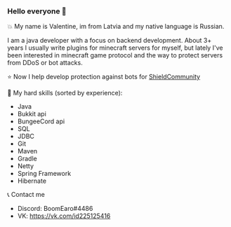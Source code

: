 ### Hello everyone 👋 

💥 My name is Valentine, im from Latvia and my native language is Russian.

I am a java developer with a focus on backend development.
About 3+ years I usually write plugins for minecraft servers for myself, but lately I've been interested in minecraft game protocol and the way to protect servers from DDoS or bot attacks.

⭐ Now I help develop protection against bots for [ShieldCommunity](https://github.com/ShieldCommunity)

🔌 My hard skills (sorted by experience): 
- Java
- Bukkit api
- BungeeCord api
- SQL
- JDBC
- Git
- Maven
- Gradle
- Netty
- Spring Framework
- Hibernate

📞 Contact me
- Discord: BoomEaro#4486
- VK: https://vk.com/id225125416
